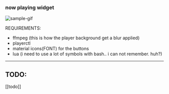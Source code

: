 ### now playing widget

![sample-gif](./repo-assets/now_playing_widget.gif)

REQUIREMENTS:

- ffmpeg (this is how the player background get a blur applied)
- playerctl
- material icons(FONT) for the buttons
- lua (i need to use a lot of symbols with bash.. i can not remember. huh?)

---

## TODO:

[[todo]]
